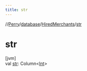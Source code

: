 ```yaml
---
title: str
---
```

//[Perry](../../../index.html)/[database](../index.html)/[HiredMerchants](index.html)/[str](str.html)



# str



[jvm]\
val [str](str.html): Column&lt;[Int](https://kotlinlang.org/api/latest/jvm/stdlib/kotlin/-int/index.html)&gt;




